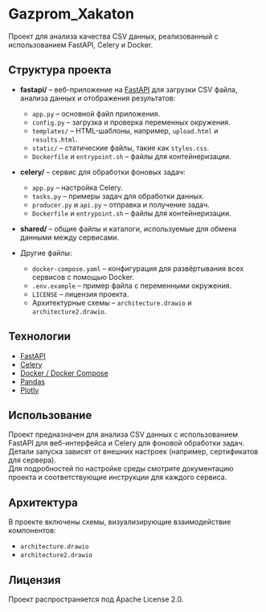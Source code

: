 # Gazprom_Xakaton

Проект для анализа качества CSV данных, реализованный с использованием FastAPI, Celery и Docker.

## Структура проекта

- **fastapi/** – веб-приложение на [FastAPI](https://fastapi.tiangolo.com/) для загрузки CSV файла, анализа данных и отображения результатов:
  - `app.py` – основной файл приложения.
  - `config.py` – загрузка и проверка переменных окружения.
  - `templates/` – HTML-шаблоны, например, `upload.html` и `results.html`.
  - `static/` – статические файлы, такие как `styles.css`.
  - `Dockerfile` и `entrypoint.sh` – файлы для контейнеризации.

- **celery/** – сервис для обработки фоновых задач:
  - `app.py` – настройка Celery.
  - `tasks.py` – примеры задач для обработки данных.
  - `producer.py` и `api.py` – отправка и получение задач.
  - `Dockerfile` и `entrypoint.sh` – файлы для контейнеризации.

- **shared/** – общие файлы и каталоги, используемые для обмена данными между сервисами.

- Другие файлы:
  - `docker-compose.yaml` – конфигурация для развёртывания всех сервисов с помощью Docker.
  - `.env.example` – пример файла с переменными окружения.
  - `LICENSE` – лицензия проекта.
  - Архитектурные схемы – `architecture.drawio` и `architecture2.drawio`.

## Технологии

- [FastAPI](https://fastapi.tiangolo.com/)
- [Celery](https://docs.celeryq.dev/en/stable/)
- [Docker / Docker Compose](https://docs.docker.com/compose/)
- [Pandas](https://pandas.pydata.org/)
- [Plotly](https://plotly.com/python/)

## Использование

Проект предназначен для анализа CSV данных с использованием FastAPI для веб-интерфейса и Celery для фоновой обработки задач. Детали запуска зависят от внешних настроек (например, сертификатов для сервера).  
Для подробностей по настройке среды смотрите документацию проекта и соответствующие инструкции для каждого сервиса.

## Архитектура

В проекте включены схемы, визуализирующие взаимодействие компонентов:
- `architecture.drawio`
- `architecture2.drawio`

## Лицензия

Проект распространяется под Apache License 2.0.